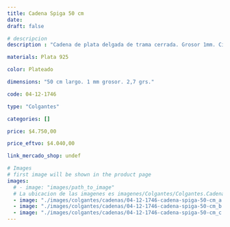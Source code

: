 ```yaml
---
title: Cadena Spiga 50 cm
date: 
draft: false

# descripcion
description : "Cadena de plata delgada de trama cerrada. Grosor 1mm. Cierre reasa. 2,7 grs."

materials: Plata 925

color: Plateado

dimensions: "50 cm largo. 1 mm grosor. 2,7 grs."

code: 04-12-1746

type: "Colgantes"

categories: []

price: $4.750,00

price_eftvo: $4.040,00

link_mercado_shop: undef

# Images
# first image will be shown in the product page
images:
  # - image: "images/path_to_image"
  # La ubicacion de las imagenes es imagenes/Colgantes/Colgantes.Cadenas/04-12-1746-cadena-spiga-50-cm
  - image: "./images/colgantes/cadenas/04-12-1746-cadena-spiga-50-cm_a.jpg"
  - image: "./images/colgantes/cadenas/04-12-1746-cadena-spiga-50-cm_b.jpg"
  - image: "./images/colgantes/cadenas/04-12-1746-cadena-spiga-50-cm_c.jpg"
---
```

